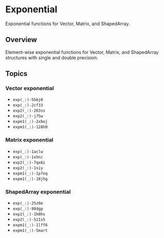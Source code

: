 # Exponential

Exponential functions for Vector, Matrix, and ShapedArray.

## Overview

Element-wise exponential functions for Vector, Matrix, and ShapedArray structures with single and double precision. 

## Topics

### Vector exponential

- ``exp(_:)-5bbj0``
- ``exp(_:)-2cf33``
- ``exp2(_:)-263ss``
- ``exp2(_:)-j75w``
- ``expm1(_:)-2xboj``
- ``expm1(_:)-128h0``

### Matrix exponential

- ``exp(_:)-1aclw``
- ``exp(_:)-1xhnc``
- ``exp2(_:)-7qx6i``
- ``exp2(_:)-1siy``
- ``expm1(_:)-1p7oq``
- ``expm1(_:)-18jhg``

### ShapedArray exponential

- ``exp(_:)-25z0e``
- ``exp(_:)-98dgp``
- ``exp2(_:)-1h8hs``
- ``exp2(_:)-521s5``
- ``expm1(_:)-1lff6``
- ``expm1(_:)-5mart``
